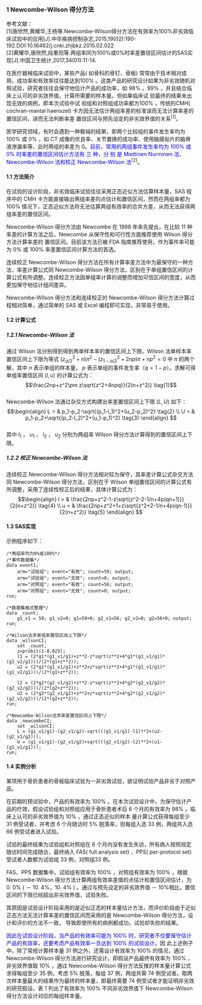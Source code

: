 
### 1 Newcombe-Wilson 得分方法

参考文献：  
[1]唐欣然,黄耀华,王杨等.Newcombe-Wilson得分方法在有效率为100%非劣效临床试验中的应用[J].中华疾病控制杂志,2015,19(02):190-192.DOI:10.16462/j.cnki.zhjbkz.2015.02.022  
[2]黄耀华,唐欣然,段重阳等.两组率同为100%或0%时率差置信区间估计的SAS实现[J].中国卫生统计,2017,34(01):11-14.

在医疗器械临床试验中，某些产品( 如骨科的骨钉、骨板) 常常由于技术相对成熟，成功率和有效率往往能达到100% 。这类产品的研究设计如果为非劣效随机对照试验，研究者往往会保守地估计产品的成功率，如 98% ，99% ，并且结合临床上认可的非劣效界值，计算所需要的样本量。但如果临床试 验最终的结果未出现无效的病例，即本次试验中试 验组和对照组成功率都为100% ，传统的CMH( cochran-mantal haenszel) 卡方因无法估计两组率差的标准误而无法计算率差的置信区间，进而无法判断率差 置信区间与预先设定的非劣效界值的关系<sup>[1]</sup>。  

医学研究领域，有时会遇到一种极端的结果，即两个比较组的事件发生率均为 100% 或 0% ，如 CT 成像的优良率、关节置换的成功率、使用脑膜贴片的脑脊液渗漏率等，此时两组的率差为 0。<font color=blue>目前，常用的两组事件发生率均为 100% 或 0% 时率差的置信区间估计方法有 三 种，分 别 是 Miettinen Nurminen 法、Newcombe-Wilson 法和校正 Newcombe-Wilson 法</font><sup>[2]</sup>。

#### 1.1 方法简介 

在试验的设计阶段，非劣效临床试验往往采用正态近似方法估算样本量，SAS 程序中的 CMH 卡方能直接输出两组率差的点估计和置信区间，然而在两组率都为 100% 情况下，正态近似方法将无法估算两组有效率的合并方差，从而无法获得两组率差的置信区间。  

Newcombe-Wilson 得分方法由 Newcombe 在 1998 年率先提出，在比较 11 种率差的计算方法之后，Newcombe 从保守性和可行性方面推荐使用 Wilson 得分方法计算率差的 置信区间。目前该方法已被 FDA 指南推荐使用，作为事件率可能为 0% 或 100% 率差置信区间计算方法的首选。

连续校正 Newcombe-Wilson 得分方法在所有计算率差方法中为最保守的一种方法，率差计算公式同 Newcombe-Wilson 得分方法，区别在于单组置信区间的计算公式有所调整。连续校正方法因单组率计算的调整而增加可信区间的宽度，从而更加保守地估计组间差异。 

Newcombe-Wilson 得分方法和连续校正的 Newcombe-Wilson 得分方法计算过程相对简单，通过简单的 SAS 或 Excel 编程即可实现，非常易于使用。 

#### 1.2 计算公式  
##### 1.2.1 Newcombe-Wilson 法  

通过 Wilson 法分别得到得到两单样本率的置信区间上下限，Wilson 法单样本率置信区间上下限为等式 $(z_{\alpha/2}^2+n)\pi^2-(z_{1-\alpha/2}^2+2np)\pi+np^2=0$ 中 $\pi$ 的两个解，其中 $n$ 表示单组的样本量， $p$ 表示单组的事件发生率（$q=1-p$）。求解可得单组率置信区间 $(l,u)$ 的计算公式为：  
$$\frac{2np+z^2\pm z\sqrt{z^2+4npq}}{2(n+z^2)} \tag{1}$$   
Newcombe-Wilson 法通过杂交方式构建出率差置信区间上下限 $(L,U)$ 如下：  
$$\begin{align}
L = & p_1-p_2-\sqrt{(p_1-l_1)^2+(u_2-p_2)^2}  \tag{2} \\
U = & p_1-p_2+\sqrt{(p_2-l_2)^2+(u_1-p_1)^2}  \tag{3}
\end{align}
$$  
其中 $l_1$ ， $u_1$ ， $l_2$ ， $u_2$ 分别为两组率 Wilson 得分方法计算得到的置信区间上下限。   

##### 1.2.2 校正 Newcombe-Wilson 法  

连续校正 Newcombe-Wilson 得分方法相对较为保守，其率差计算公式杂交方法同 Newcombe-Wilson 得分方法，区别在于 Wilson 单组置信区间的计算公式有所调整，采用了连续性校正后的结果，具体计算公式为：  
$$\begin{align}
l = & \frac{2np+z^2-1-z\sqrt{z^2-2-1/n+4p(qn+1)}}{2(n+z^2)} \tag{4} \\
u = & \frac{2np+z^2+1+z\sqrt{z^2+2-1/n+4p(qn-1)}}{2(n+z^2)} \tag{5}
\end{align}
$$  
#### 1.3 SAS实现  

示例程序如下：  
```SAS
/*两组率均为0%或100%*/
/*事件数据集*/
data event1;
    arm="试验组"; event="有效"; count=59; output;
    arm="试验组"; event="无效"; count=0; output;
    arm="对照组"; event="有效"; count=56; output;
    arm="对照组"; event="无效"; count=0; output;
run;

/*数据集格式整理*/
data _count;
    g1_v1 = 59; g1_v2=0; g1=59+0; g2_v1=56; g2_v2=0; g2=56+0; output;
run;

/*Wilson法求单组率置信区间上下限*/
data _wilsonCI;
    set _count;
    z=probit(1-0.025);
    l1 = (2*g1*(g1_v1/g1)+z**2-z*sqrt(z**2+4*g1*(g1_v1/g1)*(g1_v2/g1)))/(2*(g1+z**2));
    u1 = (2*g1*(g1_v1/g1)+z**2+z*sqrt(z**2+4*g1*(g1_v1/g1)*(g1_v2/g1)))/(2*(g1+z**2));

    l2 = (2*g2*(g2_v1/g2)+z**2-z*sqrt(z**2+4*g2*(g2_v1/g2)*(g2_v2/g2)))/(2*(g2+z**2));
    u2 = (2*g2*(g2_v1/g2)+z**2+z*sqrt(z**2+4*g2*(g2_v1/g2)*(g2_v2/g2)))/(2*(g2+z**2));
run;

/*Newcombe-Wilson法求率差置信区间上下限*/
data _newcombeCI;
    set _wilsonCI;
    L = (g1_v1/g1)-(g2_v1/g2)-sqrt(((g1_v1/g1)-l1)**2+(u2-(g2_v1/g2)));
    U = (g1_v1/g1)-(g2_v1/g2)+sqrt(((g2_v1/g2)-l2)**2+(u1-(g1_v1/g1)));
run;
```  

#### 1.4 实例分析  

某项用于骨折患者的骨板临床试验为一非劣效试验，欲证明试验产品非劣于对照产品。  

在前期的预试验中，产品的有效率为 100% 。在本次试验设计中，为保守估计产品的疗效，假设试验组和对照组应用于骨折患者术后 6 个月的有效率为 98% ，临床上认可的非劣效界值为 10% ，通过正态近似的样本 量计算公式获得每组至少 31 例受试者，并考虑 6 个月随访时 5% 脱落率，则每组入选 33 例，两组共入选 66 例受试者进入试验。   

试验的最终结果为试验组和对照组在 6 个月内没有发生失访，所有病人按照规定随访时间完成随访，最终纳入 FAS( full analysis set) 、PPS( per-protocol set) 受试者人数都为试验组 33 例，对照组33 例。   

FAS、PPS 数据集中，试验组有效率为 100% ，对照组有效率为 100% ，根据 Newcombe-Wilson 得分方法计算两组有效率差值的点估计和置信区间估计，为 0. 0% ( － 10. 4%，10. 4% ) 。通过与预先设定的非劣效界值 － 10%相比，置信区间的下限已经超出非劣效界值，试验失败。  

其原因是试验设计阶段采用的是近似正态的样本量估计方法，而评价阶段由于近似正态方法无法计算率差的置信区间而采用的是 Newcombe-Wilson 得分方法，设计和评价的方法不一致， 导致即使所有的病例都成功，试验却失败的结果。   

<font color=blue>因此在试验设计阶段，当产品的有效率可能为 100% 时，研究者不仅要保守估计产品的有效率，还要考虑产品有效率一旦达到 100% 的试验设计。</font>因 此上述例子中，除了常规计算样本量 31 例之外，还需设计有效率为 100% 的情况，通过 Newcombe-Wilson 得分方法进行研究设计。即假设产品最终有效率为 100% ，非劣效界值取 10% ，通过 Newcombe-Wilson 得分方法反推的样本量计算公式求得每组至少 35 例，考虑 5% 脱落，每组 37 例，两组共需 74 例受试者。取两次样本量最大的结果作为最终的样本量，即最终需要 74 例受试者才能证明非劣效的研究假设。表 1 列出了有效率为 100% 不同非劣效界值下 Newcombe-Wilson 得分方法设计对应的每组样本量。  